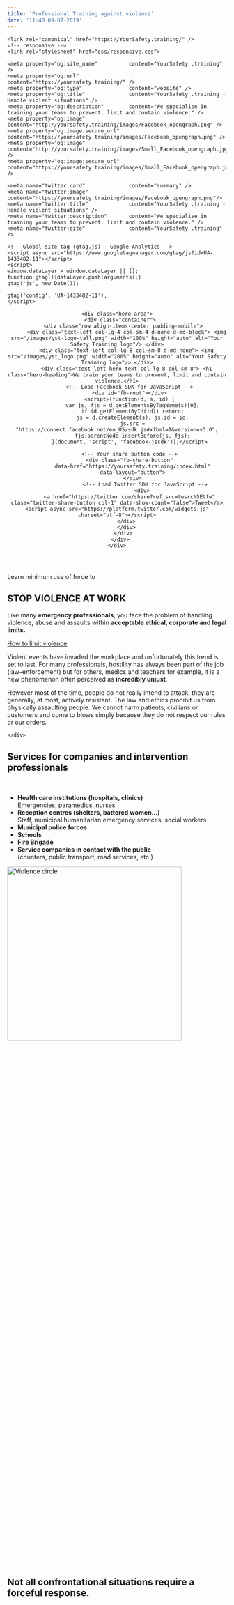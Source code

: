 ```yaml
---
title: 'Professional Training against violence'
date: '11:48 09-07-2019'
---
```


<html lang="en">
  <head>
    <meta charset="utf-8">
    <meta http-equiv="X-UA-Compatible" content="IE=edge">
    <meta name="viewport" content="width=device-width, initial-scale=1, maximum-scale=1, user-scalable=no">
    <title>Your Safety Training - train emergency professionals to fight violence at work</title>
    <meta name="description" content="Handle resistant people with our specific safety training dedicated to emergency professionals">
    <meta name="" keywords="police, law enforcement, nurse, hospital, psychiatric units, medic, pschologist, clinic, violence at work">
    <!-- Bootstrap -->
    <link rel="stylesheet" href="/scss/bootstrap-4.0.0.css">
    <link rel="stylesheet" href="/scss/bluecells.css">
    <link rel="stylesheet" href="https://use.typekit.net/rqs1uhe.css">

    <link rel="canonical" href="https://YourSafety.training/" />
    <!-- responsive -->
    <link rel="stylesheet" href="css/responsive.css">

    <meta property="og:site_name"          content="YourSafety .training" />
    <meta property="og:url"                content="https://yoursafety.training/" />
    <meta property="og:type"               content="website" />
    <meta property="og:title"              content="YourSafety .training - Handle violent situations" />
    <meta property="og:description"        content="We specialise in training your teams to prevent, limit and contain violence." />
    <meta property="og:image"              content="http://yoursafety.training/images/Facebook_opengraph.png" />
    <meta property="og:image:secure_url"   content="https://yoursafety.training/images/Facebook_opengraph.png" />
    <meta property="og:image"              content="http://yoursafety.training/images/Small_Facebook_opengraph.jpg" />
    <meta property="og:image:secure_url"   content="https://yoursafety.training/images/Small_Facebook_opengraph.jpg" />

    <meta name="twitter:card"              content="summary" />
    <meta name="twitter:image"             content="https://yoursafety.training/images/Facebook_opengraph.png"/>
    <meta name="twitter:title"             content="YourSafety .training - Handle violent situations" />
    <meta name="twitter:description"       content="We specialise in training your teams to prevent, limit and contain violence." />
    <meta name="twitter:site"              content="YourSafety .training" />

    <!-- Global site tag (gtag.js) - Google Analytics -->
    <script async src="https://www.googletagmanager.com/gtag/js?id=UA-1433482-11"></script>
    <script>
    window.dataLayer = window.dataLayer || [];
    function gtag(){dataLayer.push(arguments);}
    gtag('js', new Date());

    gtag('config', 'UA-1433482-11');
    </script>

  </head>
  <body>
  <header>
    <div class="overlay"></div>

    <div class="hero-area">
      <div class="container">
        <div class="row align-items-center padding-mobile">
          <div class="text-left col-lg-4 col-sm-4 d-none d-md-block"> <img src="/images/yst-logo-tall.png" width="100%" height="auto" alt="Your Safety Training logo"/> </div>
          <div class="text-left col-lg-8 col-sm-8 d-md-none"> <img src="/images/yst_logo.png" width="200%" height="auto" alt="Your Safety Training logo"/> </div>
          <div class="text-left hero-text col-lg-8 col-sm-8"> <h1 class="hero-heading">We train your teams to prevent, limit and contain violence.</h1>
            <!-- Load Facebook SDK for JavaScript -->
            <div id="fb-root"></div>
            <script>(function(d, s, id) {
              var js, fjs = d.getElementsByTagName(s)[0];
              if (d.getElementById(id)) return;
              js = d.createElement(s); js.id = id;
              js.src = "https://connect.facebook.net/en_US/sdk.js#xfbml=1&version=v3.0";
              fjs.parentNode.insertBefore(js, fjs);
            }(document, 'script', 'facebook-jssdk'));</script>

            <!-- Your share button code -->
            <div class="fb-share-button"
              data-href="https://yoursafety.training/index.html"
              data-layout="button">
              </div>
                      <!-- Load Twitter SDK for JavaScript -->
                    <div>
            <a href="https://twitter.com/share?ref_src=twsrc%5Etfw" class="twitter-share-button col-1" data-show-count="false">Tweet</a><script async src="https://platform.twitter.com/widgets.js" charset="utf-8"></script>
          </div>
          </div>
        </div>
      </div>
    </div>
  </header>
  <div class="container">
    <div class="row align-items-end padding-mobile">
      <div class="text-left col-sm-6">
        <div class="text-left"> <span class="minus">Learn minimum use of force to</span>
        <h2>STOP VIOLENCE AT WORK</h2>
        <p class="intro_text">Like many <strong>emergency professionals</strong>, you face the problem of handling violence, abuse and assaults within <b>acceptable ethical, corporate and legal limits.</b></p>
        <p><a href="services.html" class="btn btn-secondary">How to limit violence</a></p>
      </div>
    </div>
    <div class="text-left col-sm-5 offset-1">
      <p>Violent events have invaded the workplace and unfortunately this trend is set to last. For many professionals, hostility has always been part of the job (law-enforcement) but for others, medics and teachers for example, it is a new phenomenon often perceived as <strong>incredibly unjust</strong>.</p>
      <p>However most of the time, people do not really intend to attack, they are generally, at most, actively resistant. The law and ethics prohibit us from physically assaulting people. We cannot harm patients, civilians or customers and come to blows simply because they do not respect our rules or our orders.</p>

    </div>
  </div>
</div>
<div class="container">
  <div class="row padding-mobile">
    <div class="text-left col-sm-5">
      <h2>Services for companies and intervention professionals</h2>
      <p>&nbsp;<p>
    </div>

  <div class="text-left col-sm-6 offset-1">
    <ul>
      <li><strong>Health care institutions (hospitals, clinics)</strong><br>
      Emergencies, paramedics, nurses</li>
      <li><strong>Reception centres (shelters, battered women...)</strong><br>
      Staff, municipal humanitarian emergency services, social workers</li>
      <li><strong>Municipal police forces</strong></li>
      <li><strong>Schools</strong></li>
      <li><strong>Fire Brigade</strong></li>
      <li><strong>Service companies in contact with the public</strong><br>
      (counters, public transport, road services, etc.)</li>
    </ul>
  </div>
</div>
</div>
<div class="container-fluid">
  <div class="row intro align-items-center">
    <div class="text-center col-lg-10 offset-1 col-md-10" style="min-height:40vh;"><img src="/images/legal_force.png" height="400" width="auto" alt="Violence circle"></div>
    <div class="text-center col-lg-10 offset-1 col-md-10">
      <h2>Not all confrontational situations require a forceful response.</h2>
    </div>
  </div>
</div>

</body>
<!-- jQuery (necessary for Bootstrap's JavaScript plugins) -->
<script src="js/jquery-3.2.1.min.js"></script>
<!-- Include all compiled plugins (below), or include individual files as needed -->
<script src="js/popper.min.js"></script>
<script src="js/bootstrap-4.0.0.js"></script>

<!-- Microdata -->
<script type="application/ld+json">
{
  "@context": "https://schema.org",
  "@type": "Course",
  "name": "Team training against violence at work",
  "description": "Legal and applicable tools to work safer",
  "provider": {
    "@type": "Organization",
    "name": "YourSafety .Training",
    "sameAs": "https://YourSafety.training"
  }
}
</script>
</html>
